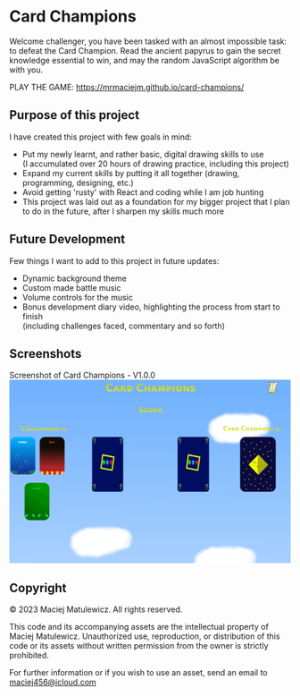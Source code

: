 # Card Champions

Welcome challenger, you have been tasked with an almost impossible task: to defeat the Card Champion. Read the ancient papyrus to gain the secret knowledge essential to win, and may the random JavaScript algorithm be with you.

PLAY THE GAME: https://mrmaciejm.github.io/card-champions/

## Purpose of this project

I have created this project with few goals in mind:

- Put my newly learnt, and rather basic, digital drawing skills to use  
  (I accumulated over 20 hours of drawing practice, including this project)
- Expand my current skills by putting it all together (drawing, programming, designing, etc.)
- Avoid getting 'rusty' with React and coding while I am job hunting
- This project was laid out as a foundation for my bigger project that I plan to do in the future, after I sharpen my skills much more

## Future Development

Few things I want to add to this project in future updates:

- Dynamic background theme
- Custom made battle music
- Volume controls for the music
- Bonus development diary video, highlighting the process from start to finish  
   (including challenges faced, commentary and so forth)

## Screenshots

Screenshot of Card Champions - V1.0.0
![Screenshot of the game](./src/assets/game-screenshot.png)

## Copyright

© 2023 Maciej Matulewicz. All rights reserved.

This code and its accompanying assets are the intellectual property of Maciej Matulewicz. Unauthorized use, reproduction, or distribution of this code or its assets without written permission from the owner is strictly prohibited.

For further information or if you wish to use an asset, send an email to maciej456@icloud.com
